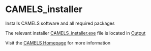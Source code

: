 # CAMELS_installer
Installs CAMELS software and all required packages

The relevant installer [CAMELS_installer.exe](/Output/CAMELS_installer.exe) file is located in [Output](/Output/)

Visit the [CAMELS Homepage](https://fau-lap.github.io/CAMELS/) for more information
